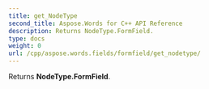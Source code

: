 ```yaml
---
title: get_NodeType
second_title: Aspose.Words for C++ API Reference
description: Returns NodeType.FormField. 
type: docs
weight: 0
url: /cpp/aspose.words.fields/formfield/get_nodetype/
---
```


Returns **NodeType.FormField**. 

